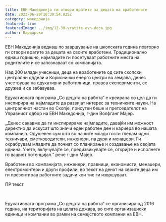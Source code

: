 ```yaml
---
title: ЕВН Македонија ги отвори вратите за децата на вработените
date: 2023-06-20T10:30:54.025Z
category: македонија
featured: true
featuredImage: ../img/12-30-vratite-evn-deca.jpg
author: Вардарски
---
```

<!--StartFragment-->

ЕВН Македонија веднаш по завршување на школската година повторно ги отвори вратите за децата на своите вработени. Традиционално еднаш годишно, најмладите ги посетуваат работните места на родителите и се запознаваат со компанијата.

Над 200 млади учесници, деца на вработените од сите скопски централни оддели и Кориснички енерго центри во земјава, денес учествуваа на едукативни работилници, правеа експерименти, се дружеа и се забавуваа.

Едукативната програма „Со децата на работа“ е креирана со цел да ги инспирира на најмладите да развијат интерес за техничките науки. На централниот настан во Скопје, присутен беше и претседателот на Управниот одбор на ЕВН Македонија, г-дин Волфганг Мајер.

„Денес сакавме да ги инспирираме најмладите, давајќи им можност директно да искусат што значи еден работен ден и кариера во нашата компанија. Одушевен сум што во нашите млади гости гледам идни техничари, сметководители, инженери, па дури и менаџери. Ги охрабрувам младите да почнат со планирање и создавање на својата иднина. Учете, вклучувајте се, предизвикувајте се, откријте и исполнете го вашиот потенцијал.“ рече г-дин Мајер.

Вработени во компанијата, инженери, правници, економисти, менаџери, електромонтери и други профили, во текот на денот на своите деца им ги презентираа работните задачи кои тие ги извршуваат.

ПР текст

 

Едукативната програма „Со децата на работа“ се организира од 2016 година, на територијата на целата држава, во сите организациски единици и компании во рамки на семеjството компании на ЕВН.

<!--EndFragment-->
